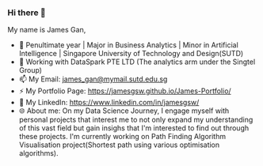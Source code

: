### Hi there 👋

My name is James Gan,

- 📖 Penultimate year | Major in Business Analytics | Minor in Artificial Intelligence | Singapore University of Technology and Design(SUTD)
- 🔭 Working with DataSpark PTE LTD (The analytics arm under the Singtel Group)
- 📫 My Email: james_gan@mymail.sutd.edu.sg
- ⚡ My Portfolio Page: https://jamesgsw.github.io/James-Portfolio/
- 🔗 My LinkedIn: https://www.linkedin.com/in/jamesgsw/
- 🌐 About me: On my Data Science Journey, I engage myself with personal projects that interest me to not only expand my understanding of this vast field but gain insighs that I'm interested to find out through these projects. I'm currently working on Path Finding Algorithm Visualisation project(Shortest path using various optimisation algorithms).

<!--
- 🌱 I’m currently learning ...
- 👯 I’m looking to collaborate on ...
- 🤔 I’m looking for help with ...
- 💬 Ask me about ...
-->
